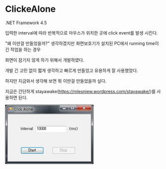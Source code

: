# ClickeAlone
.NET Framework 4.5


입력한 interval에 따라 반복적으로 마우스가 위치한 곳에 click event를 발생 시킨다.

"왜 이딴걸 만들었을까?" 생각하겠지만 화면보호기가 설치된 PC에서 running time이 긴 작업을 하는 경우

화면이 잠기지 않게 하기 위해서 개발하였다. 

개발 긴 고민 없이 짧게 생각하고 빠르게 만들었고 유용하게 잘 사용했었다.

하지만 지금와서 생각해 보면 뭐 이딴걸 만들었을까 싶다.

지금은 간단하게 stayawake(https://mlesniew.wordpress.com/stayawake/)를 사용하면 된다.


![demo](./images/ClickeAlone01.jpg)
